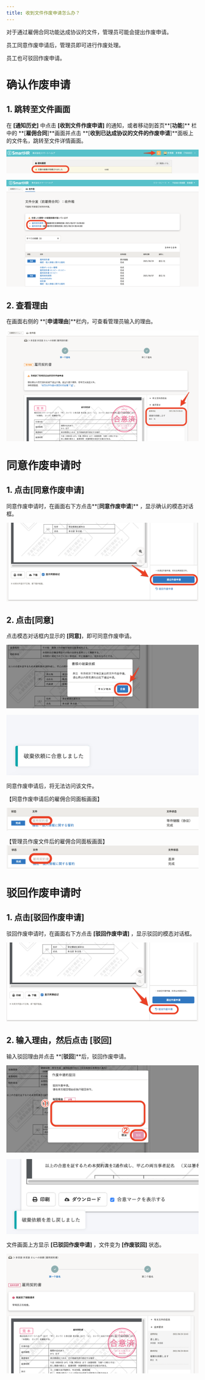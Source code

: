 ```yaml
---
title: 收到文件作废申请怎么办？
---
```

对于通过雇佣合同功能达成协议的文件，管理员可能会提出作废申请。

员工同意作废申请后，管理员即可进行作废处理。

员工也可驳回作废申请。

# 确认作废申请

## 1\. 跳转至文件画面

在 **\[****通知历史****\]** 中点击 **\[****收到文件作废申请****\]** 的通知，或者移动到首页**\[****功能****\]** 栏中的 **\[****雇佣合同****\]**画面并点击 **\[****收到已达成协议的文件的作废申请****\]**面板上的文件名，跳转至文件详情画面。

![](./mceclip5.png)

![](./00_mceclip8.png)

## 2\. 查看理由

在画面右侧的 **\[****申请理由****\]**栏内，可查看管理员输入的理由。

![](./00_mceclip7.png)

# 同意作废申请时

## 1\. 点击\[同意作废申请\]

同意作废申请时，在画面右下方点击**\[****同意作废申请****\]** ，显示确认的模态对话框。

![](./01_mceclip10.png)

## 2\. 点击\[同意\]

点击模态对话框内显示的 **\[****同意****\]**，即可同意作废申请。

![](./mceclip18.png)

![](./__________2020_04_23_13_00.png)

同意作废申请后，将无法访问该文件。

【同意作废申请后的雇佣合同面板画面】

![](./mceclip47.png)

【管理员作废文件后的雇佣合同面板画面】
![](./mceclip56.png)

# 驳回作废申请时

## 1\. 点击\[驳回作废申请\]

驳回作废申请时，在画面右下方点击 **\[****驳回作废申请****\]** ，显示驳回的模态对话框。

![](./mceclip22.png)

## 2\. 输入理由，然后点击 \[驳回\]

输入驳回理由并点击 **\[****驳回****\]**后，驳回作废申请。

![](./mceclip23.png)

![](./__________2020_04_22_18_01.png)

文件画面上方显示 **\[****已驳回作废申请****\]** ，文件变为 **\[****作废驳回****\]** 状态。

![](./mceclip34.png)
